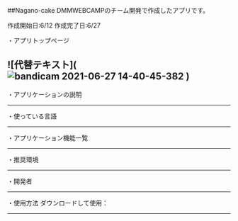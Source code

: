 ##Nagano-cake
DMMWEBCAMPのチーム開発で作成したアプリです。

作成開始日:6/12
作成完了日:6/27

・アプリトップページ



![代替テキスト](![bandicam 2021-06-27 14-40-45-382](https://user-images.githubusercontent.com/81542430/123534177-21410280-d756-11eb-98c7-bf52325d3ff9.jpg) )
-------------------------------

・アプリケーションの説明






-------------------------------

・使っている言語



-------------------------------

・アプリケーション機能一覧



-------------------------------

・推奨環境



-------------------------------

・開発者



-------------------------------
・使用方法
ダウンロードして使用：


-------------------------------
